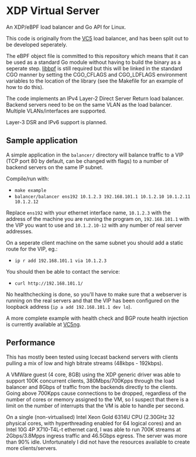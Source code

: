 # XDP Virtual Server

An XDP/eBPF load balancer and Go API for Linux.

This code is originally from the
[VC5](https://github.com/davidcoles/vc5) load balancer, and has been
split out to be developed seperately.

The eBPF object file is committed to this repository which means that
it can be used as a standard Go module without having to build the
binary as a seperate step. [libbpf](https://github.com/libbpf/libbpf)
is still required but this will be linked in the standard CGO manner
by setting the CGO_CFLAGS and CGO_LDFLAGS environment variables to the
location of the library (see the Makefile for an example of how to do
this).

The code implements an IPv4 Layer-2 Direct Server Return load
balancer. Backend servers need to be on the same VLAN as the load
balancer. Multiple VLANs/interfaces are supported.

Layer-3 DSR and IPv6 support is planned.

## Sample application

A simple application in the `balancer/` directory will balance traffic
to a VIP (TCP port 80 by default, can be changed with flags) to a
number of backend servers on the same IP subnet.

Compile/run with:
 
* `make example`
* `balancer/balancer ens192 10.1.2.3 192.168.101.1 10.1.2.10 10.1.2.11 10.1.2.12`

Replace `ens192` with your ethernet interface name, `10.1.2.3` with
the address of the machine you are running the program on,
`192.168.101.1` with the VIP you want to use and `10.1.2.10-12` with
any number of real server addresses.

On a seperate client machine on the same subnet you should add a static route for the VIP, eg.:

* `ip r add 192.168.101.1 via 10.1.2.3`

You should then be able to contact the service:

* `curl http://192.168.101.1/`

No healthchecking is done, so you'll have to make sure that a
webserver is running on the real servers and that the VIP has been
configured on the loopback address (`ip a add 192.168.101.1 dev lo`).


A more complete example with health check and BGP route health
injection is currently available at
[VC5ng](https://github.com/davidcoles/vc5ng).


## Performance

This has mostly been tested using Icecast backend servers with clients
pulling a mix of low and high bitrate streams (48kbps - 192kbps).

A VMWare guest (4 core, 8GB) using the XDP generic driver was able to
support 100K concurrent clients, 380Mbps/700Kpps through the load
balancer and 8Gbps of traffic from the backends directly to the
clients. Going above 700Kpps cause connections to be dropped,
regardless of the number of cores or memory assigned to the VM, so I
suspect that there is a limit on the number of interrupts that the VM
is able to handle per second.

On a single (non-virtualised) Intel Xeon Gold 6314U CPU (2.30GHz 32
physical cores, with hyperthreading enabled for 64 logical cores) and
an Intel 10G 4P X710-T4L-t ethernet card, I was able to run 700K
streams at 2Gbps/3.8Mpps ingress traffic and 46.5Gbps egress. The
server was more than 90% idle. Unfortunately I did not have the
resources available to create more clients/servers.
